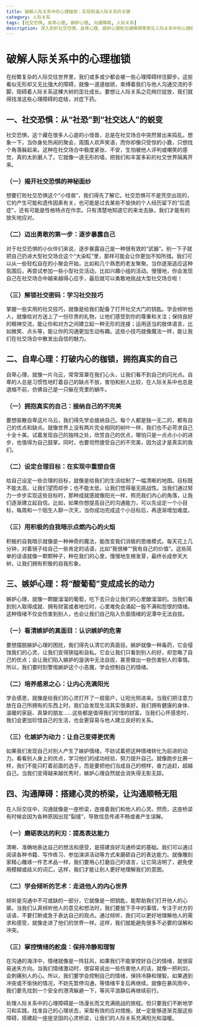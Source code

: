 ```yaml
---
title: 破解人际关系中的心理枷锁：实现和谐人际关系的关键
category: 人际关系
tags: [社交恐惧, 自卑心理, 嫉妒心理, 沟通障碍, 人际关系]
description: 深入剖析社交恐惧、自卑心理、嫉妒心理和沟通障碍等常见人际关系中的心理枷锁，提供实用的应对策略，助力读者打破枷锁，建立和谐、美好的人际关系。
---
```


# 破解人际关系中的心理枷锁

在纷繁复杂的人际交往世界里，我们或多或少都会被一些心理障碍绊住脚步。这些看似无形却又无比强大的障碍，就像一道道枷锁，束缚着我们与他人沟通交流的手脚，阻碍着人际关系这棵大树的茁壮成长。要想让人际关系之花绚烂绽放，我们就得找准这些心理障碍的症结，对症下药。

## 一、社交恐惧：从“社恐”到“社交达人”的蜕变

社交恐惧，这个藏在很多人心底的小怪兽，总是在社交场合中突然冒出来捣乱。想象一下，当你身处热闹的聚会，周围人欢声笑语，而你却像只受惊的小鹿，只想找个角落躲起来。这种在社交场合中极度紧张、不安，生怕被他人评判或嘲笑的感觉，真的太折磨人了。它就像一道无形的墙，把我们和丰富多彩的社交世界隔离开来。

### （一）揭开社交恐惧的神秘面纱
想要打败社交恐惧这个“小怪兽”，我们得先了解它。社交恐惧可不是凭空出现的，它的产生可能和遗传因素有关，也可能是过去某些不愉快的个人经历留下的“后遗症”，还有可能是性格特点在作祟。只有清楚地知道它的来龙去脉，我们才能有的放矢地应对。

### （二）迈出勇敢的第一步：逐步暴露自己
对于社交恐惧的小伙伴们来说，逐步暴露自己是一种很有效的“武器”。别一下子就把自己扔进大型社交场合这个“大染缸”里，那样可能会让你更加不知所措。我们可以从一些轻松自在的小聚会开始，比如和几个熟悉的老友聚聚。当你逐渐适应这种氛围后，再尝试参加一些小型社交活动，比如兴趣小组的活动。慢慢地，你会发现自己在社交场合中越来越得心应手，最后就可以勇敢地挑战大型社交场合啦！

### （三）解锁社交密码：学习社交技巧
掌握一些实用的社交技巧，就像是给我们配备了打开社交大门的钥匙。学会倾听他人，就像给对方送上了一份珍贵的礼物，让他们感受到你的尊重和关注；保持良好的眼神交流，能让你和对方之间建立起一种无形的连接；运用适当的肢体语言，比如微笑、点头等，能让你的沟通更加生动有趣。这些小技巧就像魔法一样，能让我们在社交场合中散发出自信的魅力。

## 二、自卑心理：打破内心的枷锁，拥抱真实的自己

自卑心理，就像一片乌云，常常笼罩在我们心头，让我们看不到自己的闪光点。自卑的人总是习惯性地盯着自己的缺点不放，害怕和别人比较，在人际关系中也总是退缩不前，仿佛自己是一只躲在壳里的蜗牛。

### （一）拥抱真实的自己：接纳自己的不完美
要想驱散自卑这片乌云，我们得先学会接纳自己。每个人都是独一无二的，都有自己的优点和缺点。就像世界上没有两片完全相同的树叶一样，我们也不必苛求自己十全十美。试着发现自己的独特之处，欣赏自己的优点，哪怕只是一点点小小的进步，也值得为自己鼓掌。同时，也要坦然接受自己的不完美，因为这才是真实的我们。

### （二）设定合理目标：在实现中重塑自信
给自己设定一些合理的目标，就像是给我们的生活绘制了一幅清晰的地图。目标既不能太高，让我们望而却步；也不能太低，让我们觉得毫无挑战性。当我们通过努力一步步实现这些目标时，那种成就感就像阳光一样，照亮我们内心的角落，让我们逐渐建立起自信。比如，如果你想提高自己的沟通能力，可以先设定一个小目标，每周和一个陌生人聊一次天，当你成功完成这个小目标后，再逐渐增加难度。

### （三）用积极的自我暗示点燃内心的火焰
积极的自我暗示就像是一种神奇的魔法，能改变我们消极的思维模式。每天花上几分钟，对着镜子给自己一些肯定的话语，比如“我很棒”“我有自己的价值”。这些简单的话语就像一颗颗种子，种在我们的心里，慢慢地生根发芽，最终长成参天大树，让我们拥有积极的自我形象。

## 三、嫉妒心理：将“酸葡萄”变成成长的动力

嫉妒心理，就像一颗酸溜溜的葡萄，吃下去只会让我们的心里酸溜溜的。当我们看到别人取得成就、拥有财富或者地位时，心里难免会涌起一股不满和怨恨的情绪。这种情绪不仅会伤害到别人，也会让我们自己陷入负面情绪的泥潭中无法自拔。

### （一）看清嫉妒的真面目：认识嫉妒的危害
要想摆脱嫉妒心理的困扰，我们得先认清它的真面目。嫉妒就像一种毒药，它会侵蚀我们的心灵，让我们变得狭隘和自私。它会让我们只看到别人的好，却忽略了自己的优点；会让我们陷入嫉妒的漩涡中无法自拔，甚至做出一些伤害别人的事情。所以，我们要时刻警惕嫉妒这个小恶魔，学会控制自己的情绪。

### （二）培养感恩之心：让内心充满阳光
学会感恩，就像是给我们的心灵打开了一扇窗户，让阳光照进来。当我们把注意力放在自己所拥有的东西上时，我们会发现生活其实很美好。我们拥有健康的身体、温暖的家庭、真挚的朋友……这些都是值得我们珍惜的财富。当我们心怀感恩时，我们会更加珍惜自己的生活，也会更容易与他人建立良好的关系。

### （三）化嫉妒为动力：让自己变得更优秀
如果我们发现自己对别人产生了嫉妒情绪，不妨试着把这种情绪转化为前进的动力。看看别人身上的优点，学习他们的成功经验，努力提升自己。就像跑步比赛一样，我们不能只盯着前面的选手，而是要把他们当成自己的榜样，奋力追赶，超越自己。当我们变得越来越优秀时，嫉妒心理自然就会消失得无影无踪。

## 四、沟通障碍：搭建心灵的桥梁，让沟通顺畅无阻

在人际交往中，沟通就像是一座桥梁，连接着我们和他人的心灵。然而，这座桥梁有时候会因为各种原因出现“裂缝”，导致信息传递不畅或者产生误解。

### （一）磨砺表达的利刃：提高表达能力
清晰、准确地表达自己的想法和感受，是搭建良好沟通桥梁的基础。我们可以通过阅读各种书籍、写作练习、参加演讲活动等方式来磨砺自己的表达能力。就像雕刻家精心雕琢一件艺术品一样，我们要用心打磨自己的语言，让它简洁明了，避免使用模糊或歧义的词汇。这样，我们才能让别人更好地理解我们的意图。

### （二）学会倾听的艺术：走进他人的内心世界
倾听是沟通中不可或缺的一部分，它就像是一把钥匙，能帮助我们打开他人的心扉。当我们认真倾听他人的意见和想法时，我们要放下手中的事情，专注于对方的话语，不要打断或急于表达自己的观点。通过倾听，我们可以更好地理解他人的需求和感受，就像走进了他们的世界一样。这样，我们就能避免很多不必要的误解和冲突。

### （三）掌控情绪的舵盘：保持冷静和理智
在沟通的海洋中，情绪就像是一阵狂风，如果我们不能掌控好自己的情绪，就很容易迷失方向。当我们情绪激动时，很容易说出一些伤害他人的话，就像一把利剑，会刺痛别人的心。所以，我们要学会控制自己的情绪，保持冷静和理智。如果遇到冲突或不愉快的情况，不妨先暂停沟通，等情绪平复后再继续。就像在暴风雨中，我们要先找到一个安全的港湾躲避一下，等风平浪静后再继续前行。

处理人际关系中的心理障碍是一场漫长而又充满挑战的旅程。但只要我们不断地学习和实践，找准自己的心理状态，采取有效的应对措施，就一定能够逐渐克服这些障碍，搭建起一座座坚固的心灵桥梁，让我们的人际关系充满阳光和温暖。